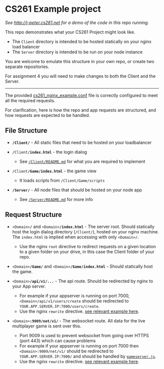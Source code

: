 # CS261 Example project

_See http://j-peter.cs261.net for a demo of the code in this repo running._


This repo demonstrates what your CS261 Project might look like.

- The `Client` directory is intended to be hosted statically on your nginx load balancer
- The `Server` directory is intended to be run on your node instance

You are welcome to emulate this structure in your own repo, or create two separate repositories.

For assignment 4 you will need to make changes to both the Client and the Server.


--------------------------

The provided [cs261_nginx_example.conf](https://github.com/stebee/CS261Assignment2/blob/master/cs261_nginx_example.conf) file is correctly configured to meet all the required requests.

For clarification, here is how the repo and app requests are structured, and how requests are expected to be handled.

## File Structure

- **`/Client/`** - All static files that need to be hosted on your loadbalancer
- `/Client/`**`index.html`** - the login dialog
   - See [`/Client/README.md`](https://github.com/stebee/CS261Assignment2/blob/master/Client/README.md) for what you are required to implement
- `/Client/`**`Game/index.html`** - the game view
   - It loads scripts from `/Client/Game/scripts`
   
- **`/Server/`** - All node files that should be hosted on your node app
   - See [`/Server/README.md`](https://github.com/stebee/CS261Assignment2/blob/master/Client/README.md) for more info



## Request Structure

- `<Domain>`**`/`** and `<Domain>`**`/index.html`** - The server root. Should statically host the login dialog directory (`/Client/`), hosted on your nginx machine. The `index.html` is implied when accessing with only `<Domain>/`.
   - Use the nginx `root` directive to redirect requests on a given location to a given folder on your drive, in this case the Client folder of your repo.

- `<Domain>`**`/Game/`** and `<Domain>`**`/Game/index.html`** - Should statically host the game.

- `<Domain>`**`/api/v1/...`** - The api route. Should be redirected by nginx to your App server. 
   - For example if your appserver is running on port 7000, `<Domain>/api/v1/users/create` should be redirected to `YOUR.APP.SERVER.IP:7000/users/create`.
   - Use the nginx `rewrite` directive. [see relevant example here](https://github.com/stebee/CS261Assignment2/blob/master/cs261_nginx_example.conf#L45).

- `<Domain>`**`:9009/net/v1/`** - The websocket route. All data for the live multiplayer game is sent over this.
   - Port 9009 is used to prevent websocket from going over HTTPS (port 443) which can cause problems
   - For example if your appserver is running on port 7000 then `<Domain>:9009/net/v1/` should be redirected to `YOUR.APP.SERVER.IP:7000/` and should be handled by [`gameserver.js`](https://github.com/stebee/CS261Assignment2/blob/master/Server/routes/gameserver.js).
   - Use the nginx `rewrite` directive. [see relevant example here](https://github.com/stebee/CS261Assignment2/blob/master/cs261_nginx_example.conf#L88).
